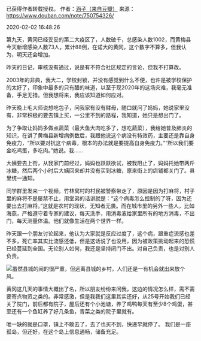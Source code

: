 已获得作者转载授权。
作者：[涵子（来自豆瓣）](https://www.douban.com/people/2029166/)
来源：https://www.douban.com/note/750754326/

2020-02-02 16:48:26

第九天，黄冈已经妥妥的第二大疫区了，人数破千，总感染人数1002，而黄梅县今天新增感染人数73人，累计88例，在诺大的黄冈，这个数字不算多，但我认为，明天还会增加。

昨天的日记，审核没有通过，说是有不符合社区规定的言论，但我不打算改。

2003年的非典，我大二，学校封锁，并没有感觉到什么不便，也许是被学校保护的太好了，印象中最多的只有醋的味道，以至于现2020年的这场灾难，我毫无准备，手足无措。但我想将来，我应该知道如何应对。

昨天晚上毛大师说想吃包子，问我家有没有酵母，随口就问了妈妈，她说家里没有，非常积极的要去镇上买，一公里不到的路程，我知道，她只是想出门了。

为了争取让妈妈多做点蔬菜（最大鱼大肉吃多了，想吃蔬菜），我给她普及肺炎的知识，在讲了黄梅县新增病例数后，我跟他说这个病没有特效药，主要还是靠自身免疫力，“所以要对抗这个病毒，根本的办法就是要提高自身免疫力。”“所以我们要金吃鸡蛋，多吃肉。”她说。我……

大姨要去上街，从我家门前经过，妈妈也跃跃欲试，被我阻止了，妈妈托她带两斤冰糖，然后两个小时后大姨回来却并没有买到冰糖，原来街上的店铺都关门了。县里统一通知。

同学群里发来一个视频，竹林窝村的村民被警察带走了，原因是因为打麻将，村子里的麻将不是屡禁不止，用堂弟的话讲就是：“这个病毒怎么控制的了呀，因为还要出去打麻将。”这就是农村的现状，无知者无畏。而在城市里的另外一些人，比如海燕，严格遵守着专家的建议，每天洗手，用消毒液给家里所有的地方消毒，不出门，每天测量体温。他们就像生活在两个世界一样。

昨天跟一个朋友讨论起来，他认为大家就是反应过度了，这个病，跟重症流感也差不多，死亡率其实比流感还低，但是这话说了也没用，因为被政策挑动起来的恐慌已经蔓延到全国。无论别人如何，我还是坚持闭门不出。对自己负责，也是对别人负责。

![虽然县城的闹的很严重，但远离县城的乡村，人们还是一有机会就出来放个风。](./pic/02-01-涵子-肺炎日记---2月2日.jpg)

黄冈这几天的事情大概出了名，所以朋友纷纷来问我，这边的情况怎么样，需不需要寄点物资之类的。非常感激，但是我我们这里其实还好，从25号开始我们已经关了院门，前后都有院子，屋后还有个小池塘，养了鸡鸭每天有至少8个鸡蛋，甚至还有一个鱼缸养了好几条鱼，青菜之类的院子里就有。

唯一缺的就是口罩，镇上不敢去了，去了也买不到，快递早就停了。
我们是一座孤岛，但还好，在这个岛上信息通畅，储备充足。